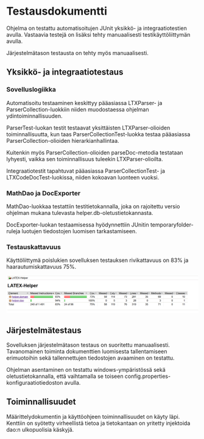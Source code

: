 # Testausdokumentti
Ohjelma on testattu automatisoitujen JUnit yksikkö- ja integraatiotestien avulla. Vastaavia testejä on lisäksi tehty manuaalisesti testikäyttöliittymän avulla.

Järjestelmätason testausta on tehty myös manuaalisesti.

## Yksikkö- ja integraatiotestaus
### Sovelluslogiikka
Automatisoitu testaaminen keskittyy pääasiassa LTXParser- ja ParserCollection-luokkiin niiden muodostaessa ohjelman ydintoiminnallisuuden.

ParserTest-luokan testit testaavat yksittäisten LTXParser-olioiden toiminnallisuutta, kun taas ParserCollectionTest-luokka testaa pääasiassa ParserCollection-olioiden hierarkianhallintaa.

Kuitenkin myös ParserCollection-olioiden parseDoc-metodia testataan lyhyesti, vaikka sen toiminnallisuus tuleekin LTXParser-olioilta.

Integraatiotestit tapahtuvat pääasiassa ParserCollectionTest- ja LTXCodeDocTest-luokissa, niiden kokoavan luonteen vuoksi.

### MathDao ja DocExporter
MathDao-luokkaa testattiin testitietokannalla, joka on rajoitettu versio ohjelman mukana tulevasta helper.db-oletustietokannasta. 

DocExporter-luokan testaamisessa hyödynnettiin JUnitin temporaryfolder-ruleja luotujen tiedostojen luomisen tarkastamiseen.

### Testauskattavuus
Käyttöliittymä poislukien sovelluksen testauksen rivikattavuus on 83% ja haarautumiskattavuus 75%. 

![Jacoco report](https://github.com/alekmus/LATEX-Helper/blob/master/dokumentointi/testikattavuus.png)

## Järjestelmätestaus
Sovelluksen järjestelmätason testaus on suoritettu manuaalisesti. Tavanomainen toiminta dokumenttien luomisesta tallentamiseen erimuotoihin sekä tallennettujen tiedostojen avaaminen on testattu.

Ohjelman asentaminen on testattu windows-ympäristössä sekä oletustietokannalla, että vaihtamalla se toiseen config.properties-konfiguraatiotiedoston avulla.

## Toiminnallisuudet
Määrittelydokumentin ja käyttöohjeen toiminnallisuudet on käyty läpi. Kenttiin on syötetty virheellistä tietoa ja tietokantaan on yritetty injektoida dao:n ulkopuolisia käskyjä.
